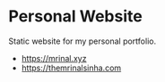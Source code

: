 # Personal Website

Static website for my personal portfolio.
- https://mrinal.xyz
- https://themrinalsinha.com
